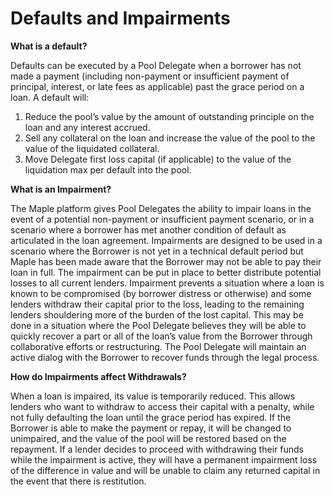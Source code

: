 # Defaults and Impairments

**What is a default?**

Defaults can be executed by a Pool Delegate when a borrower has not made a payment (including non-payment or insufficient payment of principal, interest, or late fees as applicable) past the grace period on a loan. A default will:

1. Reduce the pool’s value by the amount of outstanding principle on the loan and any interest accrued.
2. Sell any collateral on the loan and increase the value of the pool to the value of the liquidated collateral.
3. Move Delegate first loss capital (if applicable) to the value of the liquidation max per default into the pool.

**What is an Impairment?**

The Maple platform gives Pool Delegates the ability to impair loans in the event of a potential non-payment or insufficient payment scenario, or in a scenario where a borrower has met another condition of default as articulated in the loan agreement. Impairments are designed to be used in a scenario where the Borrower is not yet in a technical default period but Maple has been made aware that the Borrower may not be able to pay their loan in full. The impairment can be put in place to better distribute potential losses to all current lenders. Impairment prevents a situation where a loan is known to be compromised (by borrower distress or otherwise) and some lenders withdraw their capital prior to the loss, leading to the remaining lenders shouldering more of the burden of the lost capital. This may be done in a situation where the Pool Delegate believes they will be able to quickly recover a part or all of the loan’s value from the Borrower through collaborative efforts or restructuring. The Pool Delegate will maintain an active dialog with the Borrower to recover funds through the legal process.

**How do Impairments affect Withdrawals?**

When a loan is impaired, its value is temporarily reduced. This allows lenders who want to withdraw to access their capital with a penalty, while not fully defaulting the loan until the grace period has expired. If the Borrower is able to make the payment or repay, it will be changed to unimpaired, and the value of the pool will be restored based on the repayment. If a lender decides to proceed with withdrawing their funds while the impairment is active, they will have a permanent impairment loss of the difference in value and will be unable to claim any returned capital in the event that there is restitution.
